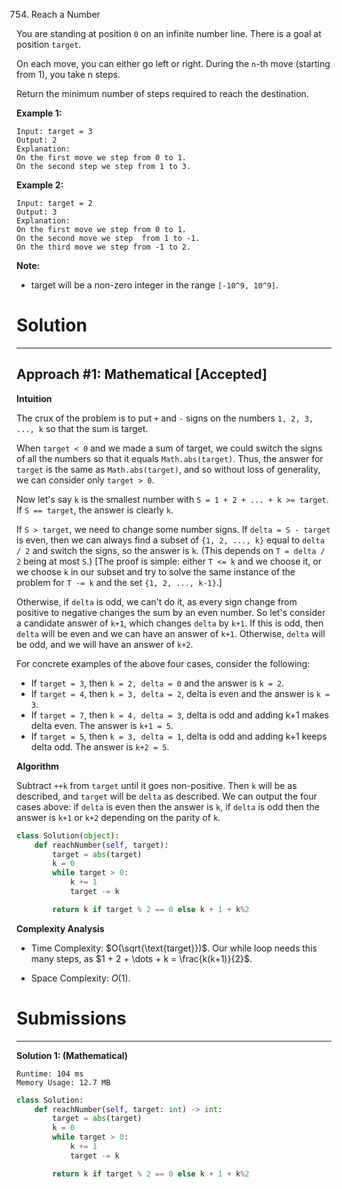 754. Reach a Number

You are standing at position `0` on an infinite number line. There is a goal at position `target`.

On each move, you can either go left or right. During the `n`-th move (starting from 1), you take n steps.

Return the minimum number of steps required to reach the destination.

**Example 1:**
```
Input: target = 3
Output: 2
Explanation:
On the first move we step from 0 to 1.
On the second step we step from 1 to 3.
```

**Example 2:**
```
Input: target = 2
Output: 3
Explanation:
On the first move we step from 0 to 1.
On the second move we step  from 1 to -1.
On the third move we step from -1 to 2.
```

**Note:**

* target will be a non-zero integer in the range `[-10^9, 10^9]`.

# Solution
---
## Approach #1: Mathematical [Accepted]
**Intuition**

The crux of the problem is to put `+` and `-` signs on the numbers `1, 2, 3, ..., k` so that the sum is target.

When `target < 0` and we made a sum of target, we could switch the signs of all the numbers so that it equals `Math.abs(target)`. Thus, the answer for `target` is the same as `Math.abs(target)`, and so without loss of generality, we can consider only `target > 0`.

Now let's say `k` is the smallest number with `S = 1 + 2 + ... + k >= target`. If `S == target`, the answer is clearly `k`.

If `S > target`, we need to change some number signs. If `delta = S - target` is even, then we can always find a subset of `{1, 2, ..., k}` equal to `delta / 2` and switch the signs, so the answer is `k`. (This depends on `T = delta / 2` being at most `S`.) [The proof is simple: either `T <= k` and we choose it, or we choose `k` in our subset and try to solve the same instance of the problem for `T -= k` and the set `{1, 2, ..., k-1}`.]

Otherwise, if `delta` is odd, we can't do it, as every sign change from positive to negative changes the sum by an even number. So let's consider a candidate answer of `k+1`, which changes `delta` by `k+1`. If this is odd, then `delta` will be even and we can have an answer of `k+1`. Otherwise, `delta` will be odd, and we will have an answer of `k+2`.

For concrete examples of the above four cases, consider the following:

* If `target = 3`, then `k = 2, delta = 0` and the answer is `k = 2`.
* If `target = 4`, then `k = 3, delta = 2`, delta is even and the answer is `k = 3`.
* If `target = 7`, then `k = 4, delta = 3`, delta is odd and adding k+1 makes delta even. The answer is `k+1 = 5`.
* If `target = 5`, then `k = 3, delta = 1`, delta is odd and adding k+1 keeps delta odd. The answer is `k+2 = 5`.

**Algorithm**

Subtract `++k` from `target` until it goes non-positive. Then `k` will be as described, and `target` will be `delta` as described. We can output the four cases above: if `delta` is even then the answer is `k`, if `delta` is odd then the answer is `k+1` or `k+2` depending on the parity of `k`.

```python
class Solution(object):
    def reachNumber(self, target):
        target = abs(target)
        k = 0
        while target > 0:
            k += 1
            target -= k

        return k if target % 2 == 0 else k + 1 + k%2
```

**Complexity Analysis**

* Time Complexity: $O(\sqrt{\text{target}})$. Our while loop needs this many steps, as $1 + 2 + \dots + k = \frac{k(k+1)}{2}$.

* Space Complexity: $O(1)$.

# Submissions
---
**Solution 1: (Mathematical)**
```
Runtime: 104 ms
Memory Usage: 12.7 MB
```
```python
class Solution:
    def reachNumber(self, target: int) -> int:
        target = abs(target)
        k = 0
        while target > 0:
            k += 1
            target -= k

        return k if target % 2 == 0 else k + 1 + k%2
```